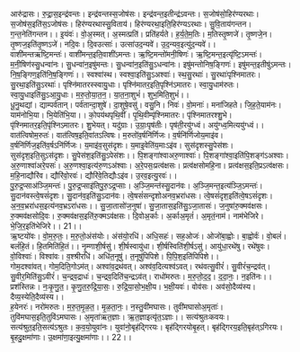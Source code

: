 

  
आरु॑द्रासः। रु॒द्रा॒स॒इन्द्र॑वन्तः। इन्द्र॑वन्तस्स॒जोष॑सः। इन्द्र॑वन्त॒इतीन्द्र॑ऽवन्तः। स॒जोष॑सो॒हिर॑ण्यरथाः। स॒जोष॑स॒इति॑स॒ऽजोष॑सः। हिर॑ण्यरथास्सु॒विताय॑। हिर॑ण्यरथा॒इति॒हिर॑ण्यऽरथाः। सु॒वि॒ताय॑गन्तन। ग॒न्त॒नेति॑गन्तन।। इ॒यंवः॑। वो॒अ॒स्मत्। अ॒स्मत्प्रति॑। प्रति॑हर्यते। ह॒र्य॒ते॒म॒तिः। म॒तिस्तृ॒ष्णजे॑। तृ॒ष्णजे॒न। तृ॒ष्णज॒इति॑तृ॒ष्णऽजे॑। नदि॒वः। दि॒वउत्साः॑। उत्सा॑उद॒न्यवे॑। उ॒द॒न्यव॒इत्यु॑द॒न्यवे॑।।  
वाशी॑मन्तऋष्टि॒मन्तः॑। वाशी॑मन्त॒इति॒वाशी॑ऽमन्तः। ऋ॒ष्टि॒मन्तो॑मनी॒षिणः॑। ऋ॒ष्टि॒मन्त॒इत्यृ॑ष्टि॒ऽमन्तः॑। म॒नी॒षिण॑स्सु॒धन्वा॑नः। सु॒धन्वा॑न॒इषु॑मन्तः। सु॒धन्वा॑न॒इति॑सु॒ऽधन्वा॑नः। इषु॑मन्तोनिष॒ङ्गिणः॑। इषु॑मन्त॒इतीषु॑ऽमन्तः। नि॒ष॒ङ्गिण॒इति॑नि॒ष॒ङ्गिणः॑।। स्वश्वा॑स्थ। स्वश्वा॒इति॑सु॒ऽअश्वाः॑। स्थ॒सु॒रथाः॑। सु॒रथाः॑पृश्निमातरः। सु॒रथा॒इति॑सु॒ऽरथाः॑। पृश्नि॑मातरस्स्वायु॒धाः। पृश्नि॑मातर॒इति॒पृश्नि॑ऽमातरः। स्वा॒यु॒धाम॑रुतः। स्वा॒यु॒धाइति॑सु॒ऽआ॒यु॒धाः। म॒रु॒तो॒या॒त॒न॒। या॒त॒ना॒शुभं॑। शुभ॒मिति॒शुभं॑।।  
धू॒नु॒थद्यां। द्याम्पर्व॑तान्। पर्व॑तान्दा॒शुषे॑। दा॒शुषे॒वसु॑। वसु॒नि। निवः॑। वो॒मनाः॑। मना॑जिहते। जि॒ह॒ते॒याम॑नः। याम॑नोभि॒या। भि॒येति॑भि॒या।। को॒पय॑थपृथि॒वीं। पृ॒थि॒वीम्पृ॑श्निमातरः। पृ॑श्निमातरश्शु॒भे। पृ॑श्निमातर॒इति॒पृ॑श्निऽमातरः। शु॒भेयत्। यदु॑ग्राः। उ॒ग्राः॒पृष॑तीः। पृष॑ती॒रयु॑ग्ध्वं। अयु॑ग्ध्व॒मित्ययु॑ग्ध्वं।।  
वात॑त्विषोम॒रुतः॑। वात॑त्विष॒इति॒वा॑तऽत्विषः। म॒रुतो॑व॒र्षनि॑र्णिजः। व॒र्षनि॑र्णिजोय॒माइ॑व। व॒र्षनि॑र्णिज॒इति॑व॒र्षऽनि॑र्णिजः। य॒माइ॑व॒सुस॑दृशः। य॒माइ॒वेति॑य॒माःऽइ॑व। सुस॑दृशस्सु॒पेस॑शः। सुस॑दृश॒इति॒सुऽस॑दृशः। सु॒पेस॑श॒इति॑सु॒ऽपेस॑शः।। पि॒शङ्गा॑श्वाअरु॒णाश्वाः॑। पि॒शङ्गा॑श्वा॒इति॑पि॒शङ्ग॑ऽअश्वाः। अ॒रु॒णाश्वा॑अरे॒पसः॑। अ॒रु॒णश्वा॒इत्य॑रु॒णऽअ॑श्वाः। अ॒रे॒पसः॒प्रत्व॑क्षसः। प्रत्व॑क्षसोमहि॒ना। प्रत्व॑क्षस॒इति॒प्रऽत्व॑क्षसः। म॒हि॒नाद्यौरि॑व। द्यौरि॑वो॒रवः॑। द्यौरि॑वे॒तिद्यौःऽइ॑व। उ॒रव॒इत्यु॒रवः॑।।  
पु॒रु॒द्र॒प्साअ॑ञ्जि॒मन्तः॑। पु॒रु॒द्र॒प्साइ॑तिपु॒रु॒ऽद्र॒प्साः। अ॒ञ्जि॒मन्त॑स्सु॒दान॑वः। अ॒ञ्जि॒मन्त॒इत्य॑ञ्जि॒ऽमन्तः॑। सु॒दान॑वस्त्वे॒षसं॑दृशः। सु॒दान॑व॒इति॑सु॒ऽदान॑वः। त्वे॒षसं॑सन्दृशोअनव॒भ्ररा॑धसः। त्वे॒षसं॑दृश॒इति॑त्वे॒षऽसं॑दृशः। अ॒न॒व॒भ्ररा॑धस॒इत्य॑नव॒भ्रऽरा॑धसः।। सु॒जा॒तासो॑ज॒नुषा॑। सु॒जा॒तास॒इति॑सु॒ऽजा॒तासः॑। ज॒नुषा॑रु॒क्मव॑क्षसः। रु॒क्मव॑क्षसोदि॒वः। रु॒क्मव॑क्षस॒इति॑रु॒क्मऽव॑क्षसः। दि॒वोअ॒र्काः। अ॒र्काअ॒मृतं॑। अ॒मृतं॒नाम॑। नाम॑भेजिरे। भे॒जि॒र॒इति॑भेजिरे।। 21।।  
ऋ॒ष्टयो॑वः। वो॒म॒रु॒तः॒। म॒रु॒तो॒अंस॑योः। अंस॑यो॒रधि॑। अधि॒सहः॑। सह॒ओजः॑। ओजो॑बा॒ह्वोः। बा॒ह्वोर्वः॑। वो॒बलं॑। बलं॑हि॒तं। हि॒तमिति॑हि॒तं।। नृ॒म्णाशी॒र्षसु॑। शी॒र्षस्वायु॑धा। शी॒र्षस्विति॑शी॒र्षऽसु॑। आयु॑धा॒रथे॑षु। रथे॑षुवः। वो॒विश्वाः॑। विश्वा॑वः। व॒श्श्रीरधि॑। अधि॑त॒नूषु॑। त॒नूषु॑पिपिशे। पि॒पि॒श॒इति॑पिपिशे।।  
गोम॒दश्वा॑वत्। गोम॒दिति॒गोऽम॑त्। अश्वा॑व॒द्रथ॑वत्। अश्व॑व॒दित्यश्व॑ऽवत्। रथ॑वत्सु॒वीरं॑। सु॒वीरं॑च॒न्द्रव॑त्। सु॒वीर॒मिति॑सु॒ऽवीरं॑। च॒न्द्रव॒द्राधः॑। च॒न्द्रव॒दिति॑च॒न्द्रऽव॑त्। राधो॑मरुतः। म॒रु॒तो॒द॒द॒। द॒दा॒नः॒। न॒इति॑नः।। प्रश॑स्तिन्नः। नः॒कृ॒णु॒त॒। कृ॒णु॒त॒रु॒द्रि॒या॒सः॒। रु॒द्रि॒या॒सो॒भ॒क्षी॒य। भ॒क्षी॒यवः॑। वोव॑सः। अव॑सो॒दैव्य॑स्य। दैव्य॒स्येति॒दैव्य॑स्य।।  
ह॒येनरः॑। नरो॑मरुतः। म॒रु॒त॒मृ॒ळ॒त॒। मृ॒ळ॒ता॒नः॒। न॒स्तु॒वी॑मघासः। तुवी॑मघासोअ॒मृताः॑। तुवि॑मघास॒इति॒तुवि॑ऽमघासः। अ॒मृता॑ऋत॒ज्ञाः। ऋ॒त॒ज्ञाइत्यृ॑त॒ऽज्ञाः।। सत्य॑श्रुतःकवयः। सत्य॑श्रुत॒इति॒सत्य॑ऽश्रुतः। क॒व॒यो॒युवा॑नः। युवा॑नो॒बृह॑द्गिरयः। बृह॑द्गिरयोबृ॒हत्। बृह॑द्गिरय॒इति॒बृह॑त्ऽगिरयः। बृ॒हदु॒क्षमा॑णाः। उ॒क्षमा॑णा॒इत्यु॒क्षमा॑णाः।। 22।।  
